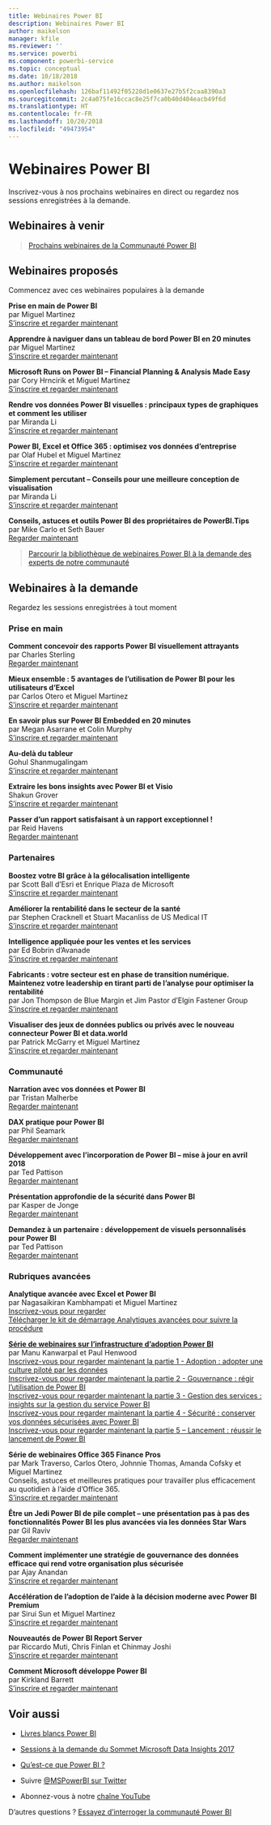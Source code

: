 ```yaml
---
title: Webinaires Power BI
description: Webinaires Power BI
author: maikelson
manager: kfile
ms.reviewer: ''
ms.service: powerbi
ms.component: powerbi-service
ms.topic: conceptual
ms.date: 10/18/2018
ms.author: maikelson
ms.openlocfilehash: 126baf11492f05228d1e0637e27b5f2caa8390a3
ms.sourcegitcommit: 2c4a075fe16ccac8e25f7ca0b40d404eacb49f6d
ms.translationtype: HT
ms.contentlocale: fr-FR
ms.lasthandoff: 10/20/2018
ms.locfileid: "49473954"
---
```

# <a name="power-bi-webinars"></a>Webinaires Power BI

Inscrivez-vous à nos prochains webinaires en direct ou regardez nos sessions enregistrées à la demande.

## <a name="upcoming-webinars"></a>Webinaires à venir

>[Prochains webinaires de la Communauté Power BI](https://powerbi.microsoft.com/en-us/blog/tag/community-webinars/?Is=Website)

## <a name="featured-webinars"></a>Webinaires proposés

Commencez avec ces webinaires populaires à la demande

**Prise en main de Power BI**
<br>par Miguel Martinez
<br>[S’inscrire et regarder maintenant](https://info.microsoft.com/getting-started-with-power-bi-ondemand.html?Is=Website)

**Apprendre à naviguer dans un tableau de bord Power BI en 20 minutes**
<br>par Miguel Martinez
<br>[S’inscrire et regarder maintenant](https://info.microsoft.com/powerbi-dashboard-in-20-min.html?Is=Website)

**Microsoft Runs on Power BI – Financial Planning & Analysis Made Easy**
<br>par Cory Hrncirik et Miguel Martinez
<br>[S’inscrire et regarder maintenant](https://info.microsoft.com/Microsoft-Runs-on-Power-BI-OnDemandRegistration.html?Is=Website)

**Rendre vos données Power BI visuelles : principaux types de graphiques et comment les utiliser**
<br>par Miranda Li
<br>[S’inscrire et regarder maintenant](https://info.microsoft.com/Make-your-Power-BI-Data-Visual-Registration.html?Is=Website)

**Power BI, Excel et Office 365 : optimisez vos données d’entreprise**
<br>par Olaf Hubel et Miguel Martinez
<br>[S’inscrire et regarder maintenant](https://info.microsoft.com/Unlocking-the-Value-of-your-Enterprise-Data-OnDemandRegistration.html?Is=Website)

**Simplement percutant – Conseils pour une meilleure conception de visualisation**
<br>par Miranda Li
<br>[S’inscrire et regarder maintenant](https://info.microsoft.com/ww-landing-powerbi-tips-for-better-visualization-design.html?Is=Website)

**Conseils, astuces et outils Power BI des propriétaires de PowerBI.Tips**
<br>par Mike Carlo et Seth Bauer
<br>[Regarder maintenant](https://www.youtube.com/watch?v=fnj1_e3HXow)

>[Parcourir la bibliothèque de webinaires Power BI à la demande des experts de notre communauté](https://community.powerbi.com/t5/Webinars-and-Video-Gallery/bd-p/VideoTipsTricks?filter=webinars&featured=yes&Is=Website)

## <a name="on-demand-webinars"></a>Webinaires à la demande

Regardez les sessions enregistrées à tout moment

### <a name="getting-started"></a>Prise en main

**Comment concevoir des rapports Power BI visuellement attrayants**
<br>par Charles Sterling
<br>[Regarder maintenant](https://community.powerbi.com/t5/Webinars-and-Video-Gallery/5-3-17-Webinar-How-to-Design-Visually-Stunning-Power-BI-Reports/m-p/168204?Is=Website)

**Mieux ensemble : 5 avantages de l’utilisation de Power BI pour les utilisateurs d’Excel**
<br>par Carlos Otero et Miguel Martinez
<br>[S’inscrire et regarder maintenant](https://info.microsoft.com/excel-powerbi-better-together.html?Is=Website)

**En savoir plus sur Power BI Embedded en 20 minutes**
<br>par Megan Asarrane et Colin Murphy
<br>[S’inscrire et regarder maintenant](https://info.microsoft.com/ww-landing-power-bi-embedded-in-20-min.html?Is=Website)

**Au-delà du tableur**
<br>Gohul Shanmugalingam
<br>[S’inscrire et regarder maintenant](https://info.microsoft.com/CA-PowerBI-WBNR-FY18-05May-09-DataBeyondtheSpreadsheet-MCW0006385_01Registration-ForminBody.html?Is=Website)

**Extraire les bons insights avec Power BI et Visio**
<br>Shakun Grover
<br>[S’inscrire et regarder maintenant](https://info.microsoft.com/ww-landing-powerbi-and-visio.html?Is=Website)

**Passer d’un rapport satisfaisant à un rapport exceptionnel !**
<br>par Reid Havens
<br>[Regarder maintenant](https://community.powerbi.com/t5/Webinars-and-Video-Gallery/Power-BI-Transforming-A-Report-From-Good-to-GREAT/m-p/315119?Is=Website)

### <a name="partners"></a>Partenaires ###

**Boostez votre BI grâce à la gélocalisation intelligente**
<br>par Scott Ball d’Esri et Enrique Plaza de Microsoft
<br>[S’inscrire et regarder maintenant](https://info.microsoft.com/ww-ondeamnd-boost-powerbi-with-arcgis.html?Is=Website)

**Améliorer la rentabilité dans le secteur de la santé**
<br>par Stephen Cracknell et Stuart Macanliss de US Medical IT
<br>[S’inscrire et regarder maintenant](https://info.microsoft.com/improving-profitability-in-healthcare.html?Is=Website)

**Intelligence appliquée pour les ventes et les services**
<br>par Ed Bobrin d’Avanade
<br>[S’inscrire et regarder maintenant](https://info.microsoft.com/applied-intelligence-for-sales-service.html?Is=Website)

**Fabricants : votre secteur est en phase de transition numérique. Maintenez votre leadership en tirant parti de l’analyse pour optimiser la rentabilité**
<br>par Jon Thompson de Blue Margin et Jim Pastor d’Elgin Fastener Group
<br>[S’inscrire et regarder maintenant](https://info.microsoft.com/digital-transformation-in-manufacturing.html?Is=Website)

**Visualiser des jeux de données publics ou privés avec le nouveau connecteur Power BI et data.world**
<br>par Patrick McGarry et Miguel Martinez
<br>[S’inscrire et regarder maintenant](https://info.microsoft.com/data-world-connector-powerbi.html?Is=Website)

### <a name="community"></a>Communauté ###

**Narration avec vos données et Power BI**
<br>par Tristan Malherbe
<br>[Regarder maintenant](https://www.youtube.com/watch?v=egk0suekwHo)

**DAX pratique pour Power BI**
<br>par Phil Seamark
<br>[Regarder maintenant](https://www.youtube.com/watch?v=1fGfqzS37qs)

**Développement avec l’incorporation de Power BI – mise à jour en avril 2018**
<br>par Ted Pattison
<br>[Regarder maintenant](https://www.youtube.com/watch?v=swnGlrRy588)

**Présentation approfondie de la sécurité dans Power BI**
<br>par Kasper de Jonge
<br>[Regarder maintenant](https://community.powerbi.com/t5/Webinars-and-Video-Gallery/5-23-2017-Power-BI-security-deep-dive-by-Kasper-de-Jonge/m-p/161476?Is=Website)

**Demandez à un partenaire : développement de visuels personnalisés pour Power BI**
<br>par Ted Pattison
<br>[Regarder maintenant](https://community.powerbi.com/t5/Webinars-and-Video-Gallery/Ask-a-Partner-Developing-Custom-Visuals-for-Power-BI/m-p/150368?Is=Website)

### <a name="advanced-topics"></a>Rubriques avancées ###

**Analytique avancée avec Excel et Power BI**
<br>par Nagasaikiran Kambhampati et Miguel Martinez
<br>[Inscrivez-vous pour regarder](https://info.microsoft.com/ww-landing-advanced-analytics-excel-powerbi.html?Is=Website)
<br>[Télécharger le kit de démarrage Analytiques avancées pour suivre la procédure](https://aka.ms/pbiaawebinar)

**[Série de webinaires sur l’infrastructure d’adoption Power BI](https://info.microsoft.com/ww-landing-powerbi-adoption-framework-series.html?Is=Website)**
<br>par Manu Kanwarpal et Paul Henwood
<br>[Inscrivez-vous pour regarder maintenant la partie 1 - Adoption : adopter une culture piloté par les données](https://info.microsoft.com/ww-landing-powerbi-adoption-ondemand.html?Is=Website)
<br>[Inscrivez-vous pour regarder maintenant la partie 2 - Gouvernance : régir l’utilisation de Power BI](https://info.microsoft.com/ww-ondemand-powerbi-governance.html?Is=Website)
<br>[Inscrivez-vous pour regarder maintenant la partie 3 - Gestion des services : insights sur la gestion du service Power BI](https://info.microsoft.com/ww-landing-pbi-adoption-framework-part3.html?Is=Website)
<br>[Inscrivez-vous pour regarder maintenant la partie 4 - Sécurité : conserver vos données sécurisées avec Power BI](https://info.microsoft.com/ww-landing-pbi-adoption-framework-part4.html?Is=Website)
<br>[Inscrivez-vous pour regarder maintenant la partie 5 – Lancement : réussir le lancement de Power BI](https://info.microsoft.com/ww-landing-powerbi-adoption-part5-rollout.html?Is=Website)

**Série de webinaires Office 365 Finance Pros**
<br>par Mark Traverso, Carlos Otero, Johnnie Thomas, Amanda Cofsky et Miguel Martinez
<br>Conseils, astuces et meilleures pratiques pour travailler plus efficacement au quotidien à l’aide d’Office 365.
<br>[S’inscrire et regarder maintenant](https://aka.ms/Office365FinanceProsPBI)

**Être un Jedi Power BI de pile complet – une présentation pas à pas des fonctionnalités Power BI les plus avancées via les données Star Wars**
<br>par Gil Raviv
<br>[Regarder maintenant](https://www.youtube.com/watch?v=r0Qk5V8dvgg)

**Comment implémenter une stratégie de gouvernance des données efficace qui rend votre organisation plus sécurisée**
<br>par Ajay Anandan
<br>[S’inscrire et regarder maintenant](https://info.microsoft.com/powerbi-data-governance-strategy-ondemand.html?Is=Website)

**Accélération de l’adoption de l’aide à la décision moderne avec Power BI Premium**
<br>par Sirui Sun et Miguel Martinez
<br>[S’inscrire et regarder maintenant](https://info.microsoft.com/powerbi-premium-webinar-ondemand.html?Is=Website)

**Nouveautés de Power BI Report Server**
<br>par Riccardo Muti, Chris Finlan et Chinmay Joshi
<br>[S’inscrire et regarder maintenant](https://info.microsoft.com/whats-new-powerbi-report-server.html?Is=Website)

**Comment Microsoft développe Power BI**
<br>par Kirkland Barrett
<br>[S’inscrire et regarder maintenant](https://info.microsoft.com/US-PowerBI-WBNR-FY17-11Nov-29-BIATMIcrosoft274828_01Registration-ForminBody.html?Is=Website)

## <a name="see-also"></a>Voir aussi

- [Livres blancs Power BI](whitepapers.md)

- [Sessions à la demande du Sommet Microsoft Data Insights 2017](https://community.powerbi.com/t5/Data-Insights-Summit-2017-On/bd-p/DataInsightsSummit2017OnDemand?Is=Website)

- [Qu’est-ce que Power BI ?](power-bi-overview.md)

- Suivre [@MSPowerBI sur Twitter](https://twitter.com/mspowerbi)

- Abonnez-vous à notre [chaîne YouTube](https://www.youtube.com/mspowerbi)

D’autres questions ? [Essayez d’interroger la communauté Power BI](https://community.powerbi.com/)
